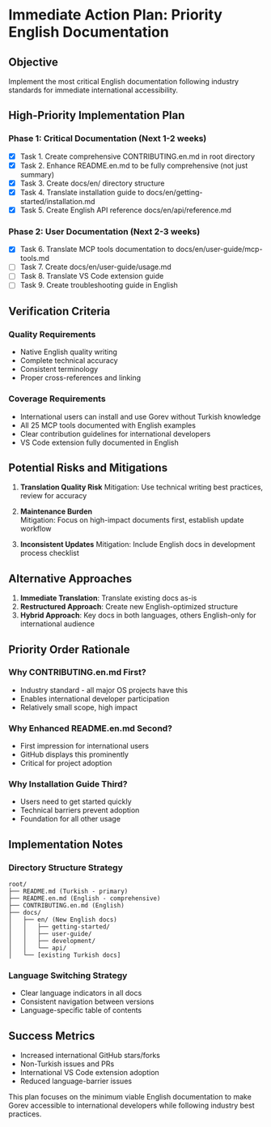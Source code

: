 # Immediate Action Plan: Priority English Documentation

## Objective
Implement the most critical English documentation following industry standards for immediate international accessibility.

## High-Priority Implementation Plan

### Phase 1: Critical Documentation (Next 1-2 weeks)
- [x] Task 1. Create comprehensive CONTRIBUTING.en.md in root directory
- [x] Task 2. Enhance README.en.md to be fully comprehensive (not just summary)  
- [x] Task 3. Create docs/en/ directory structure
- [x] Task 4. Translate installation guide to docs/en/getting-started/installation.md
- [x] Task 5. Create English API reference docs/en/api/reference.md

### Phase 2: User Documentation (Next 2-3 weeks)
- [x] Task 6. Translate MCP tools documentation to docs/en/user-guide/mcp-tools.md
- [ ] Task 7. Create docs/en/user-guide/usage.md
- [ ] Task 8. Translate VS Code extension guide
- [ ] Task 9. Create troubleshooting guide in English

## Verification Criteria

### Quality Requirements
- Native English quality writing
- Complete technical accuracy
- Consistent terminology
- Proper cross-references and linking

### Coverage Requirements  
- International users can install and use Gorev without Turkish knowledge
- All 25 MCP tools documented with English examples
- Clear contribution guidelines for international developers
- VS Code extension fully documented in English

## Potential Risks and Mitigations

1. **Translation Quality Risk**
   Mitigation: Use technical writing best practices, review for accuracy

2. **Maintenance Burden**  
   Mitigation: Focus on high-impact documents first, establish update workflow

3. **Inconsistent Updates**
   Mitigation: Include English docs in development process checklist

## Alternative Approaches

1. **Immediate Translation**: Translate existing docs as-is
2. **Restructured Approach**: Create new English-optimized structure
3. **Hybrid Approach**: Key docs in both languages, others English-only for international audience

## Priority Order Rationale

### Why CONTRIBUTING.en.md First?
- Industry standard - all major OS projects have this
- Enables international developer participation
- Relatively small scope, high impact

### Why Enhanced README.en.md Second?  
- First impression for international users
- GitHub displays this prominently
- Critical for project adoption

### Why Installation Guide Third?
- Users need to get started quickly
- Technical barriers prevent adoption
- Foundation for all other usage

## Implementation Notes

### Directory Structure Strategy
```
root/
├── README.md (Turkish - primary)
├── README.en.md (English - comprehensive)
├── CONTRIBUTING.en.md (English)
├── docs/
│   ├── en/ (New English docs)
│   │   ├── getting-started/
│   │   ├── user-guide/
│   │   ├── development/
│   │   └── api/
│   └── [existing Turkish docs]
```

### Language Switching Strategy
- Clear language indicators in all docs
- Consistent navigation between versions  
- Language-specific table of contents

## Success Metrics

- Increased international GitHub stars/forks
- Non-Turkish issues and PRs
- International VS Code extension adoption
- Reduced language-barrier issues

This plan focuses on the minimum viable English documentation to make Gorev accessible to international developers while following industry best practices.